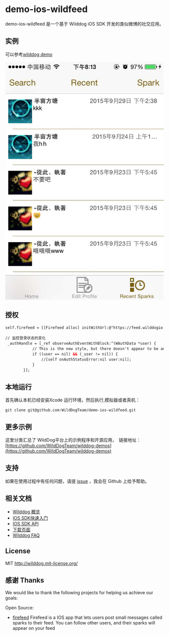 # demo-ios-wildfeed

demo-ios-wildfeed 是一个基于 Wilddog iOS SDK 开发的类似微博的社交应用。

## 实例

可以参考[wilddog demo](http://wildfeed.wilddogapp.com) 

[![一个demo页面的快照](screenShot.png)](http://wildfeed.wilddogapp.com/)

## 授权
```HTML
self.firefeed = [[Firefeed alloc] initWithUrl:@"https://feed.wilddogio.com" delegate:self];

// 监控登录状态的变化
 _authHandle = [_ref observeAuthEventWithBlock:^(WAuthData *user) {
            // This is the new style, but there doesn't appear to be any way to tell which way the user is going, online or offline?
            if ((user == nil) && (_user != nil)) {
                //[self onAuthStatusError:nil user:nil];
            }
        }];
```


## 本地运行

首先确认本机已经安装Xcode 运行环境，然后执行,模拟器或者真机：

```
git clone git@github.com:WildDogTeam/demo-ios-wildfeed.git

```
## 更多示例

这里分类汇总了 WildDog平台上的示例程序和开源应用，　链接地址：[https://github.com/WildDogTeam/wilddog-demos](https://github.com/WildDogTeam/wilddog-demos)

## 支持
如果在使用过程中有任何问题，请提 [issue](https://github.com/WildDogTeam/demo-ios-wildfeed/issues) ，我会在 Github 上给予帮助。

## 相关文档

* [Wilddog 概览](https://z.wilddog.com/overview/introduction)
* [IOS SDK快速入门](https://z.wilddog.com/ios/quickstart)
* [IOS SDK API](https://z.wilddog.com/ios/api)
* [下载页面](https://www.wilddog.com/download/)
* [Wilddog FAQ](https://z.wilddog.com/questions)

## License
MIT
http://wilddog.mit-license.org/

## 感谢 Thanks

We would like to thank the following projects for helping us achieve our goals:

Open Source:

* [firefeed](https://github.com/firebase/iFirefeed) Firefeed is a IOS app that lets users post small messages called sparks to their feed. You can follow other users, and their sparks will appear on your feed